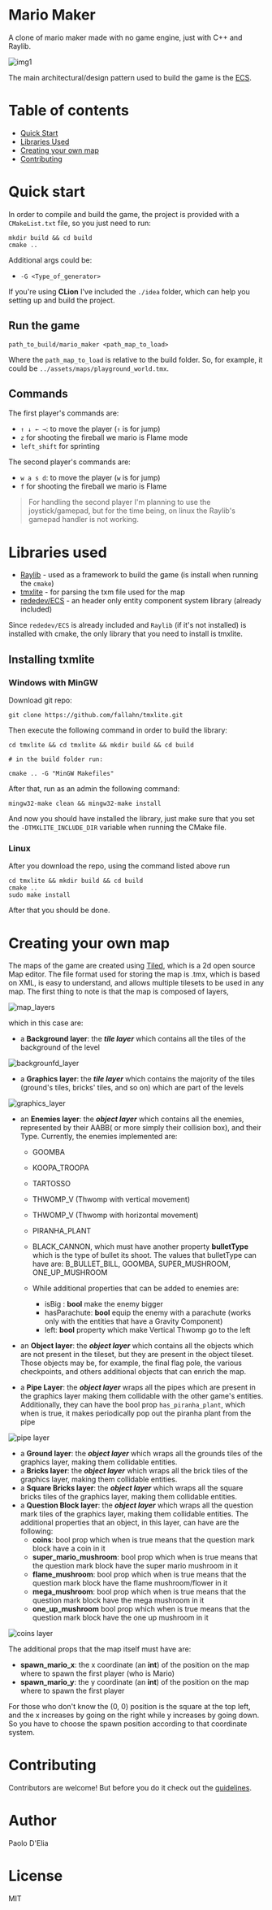 # Mario Maker

A clone of mario maker made with no game engine, just with C++ and Raylib.

![img1](assets/readme/mario-maker-preview.gif)

The main architectural/design pattern used to build the game is the [ECS](https://en.wikipedia.org/wiki/Entity_component_system).

# Table of contents

- [Quick Start](#quick-start)
- [Libraries Used](#libraries-used)  
- [Creating your own map](#creating-your-own-map)
- [Contributing](#Contributing)

# Quick start 

In order to compile and build the game, the project is provided with a `CMakeList.txt` file, so 
you just need to run:
    
    mkdir build && cd build
    cmake .. 

Additional args could be:

- `-G <Type_of_generator>`
  
If you're using **CLion** I've included the `./idea` folder, which can help you setting up and build the project.

## Run the game

    path_to_build/mario_maker <path_map_to_load>

Where the `path_map_to_load` is relative to the build folder. So, for example, it could be `../assets/maps/playground_world.tmx`.

## Commands

The first player's commands are:

  - `↑ ↓ ← →`: to move the player (`↑` is for jump)
  - `z` for shooting the fireball we mario is Flame mode
  - `left_shift` for sprinting

The second player's commands are:

- `w a s d`: to move the player (`w` is for jump)
- `f` for shooting the fireball we mario is Flame

> For handling the second player I'm planning to use the joystick/gamepad, but for the time being, on linux 
> the Raylib's gamepad handler is not working.

# Libraries used

- [Raylib](https://github.com/raysan5/raylib) -  used as a framework to build the game (is install when running the `cmake`)
- [tmxlite](https://github.com/fallahn/tmxlite) - for parsing the txm file used for the map
- [rededev/ECS](https://github.com/redxdev/ECS) - an header only entity component system library (already included)

Since `rededev/ECS` is already included and `Raylib` (if it's not installed) is 
installed with cmake, the only library that you need to install is tmxlite.

## Installing txmlite

### Windows with MinGW

Download git repo:

    git clone https://github.com/fallahn/tmxlite.git
    
Then execute the following command in order to build the library:

    cd tmxlite && cd tmxlite && mkdir build && cd build
    
    # in the build folder run:
    
    cmake .. -G "MinGW Makefiles" 
    
After that, run as an admin the following command:

    mingw32-make clean && mingw32-make install

And now you should have installed the library, just make sure that you 
set the `-DTMXLITE_INCLUDE_DIR` variable when running the CMake file.

### Linux


After you download the repo, using the command listed above run

    cd tmxlite && mkdir build && cd build
    cmake ..
    sudo make install
    
After that you should be done.

# Creating your own map

The maps of the game are created using [Tiled](https://www.mapeditor.org/),
which is a 2d open source Map editor. The file format used for storing the map is .tmx, 
which is based on XML, is easy to understand, and allows multiple tilesets to be used in any map. 
The first thing to note is that the map is composed of layers,

![map_layers](assets/readme/map_layer.png)

which in this case are:

- a **Background layer**: the ***tile layer*** which contains all the tiles of the background of the level

![backgrounfd_layer](assets/readme/background_layer.png)

- a **Graphics layer**: the ***tile layer*** which contains the majority of the tiles (ground's tiles, bricks' tiles, 
  and so on) which are part of the levels

![graphics_layer](assets/readme/graphics_layer.PNG)

- an **Enemies layer**: the ***object layer*** which contains all the enemies, represented by their AABB( or more 
  simply their collision box), and their Type. Currently, the enemies implemented are:
  - GOOMBA
  - KOOPA_TROOPA
  - TARTOSSO
  - THWOMP_V (Thwomp with vertical movement)
  - THWOMP_V (Thwomp with horizontal movement)
  - PIRANHA_PLANT
  - BLACK_CANNON, which must have another property **bulletType** which is the 
  type of bullet its shoot. The values that bulletType can have are: B_BULLET_BILL, GOOMBA, SUPER_MUSHROOM, ONE_UP_MUSHROOM
  
  - While additional properties that can be added to enemies are:
    - isBig : **bool** make the enemy bigger
    - hasParachute: **bool** equip the enemy with a parachute (works only with the entities that have a Gravity Component)
    - left: **bool** property which make Vertical Thwomp go to the left
    
- an **Object layer**: the ***object layer*** which contains all the objects which are not present in the tileset, but 
they are present in the object tileset. Those objects may be, for example, the final flag pole, the various checkpoints, and 
others additional objects that can enrich the map.
- a **Pipe Layer**: the ***object layer*** wraps all the pipes which are present in the graphics layer making them collidable 
with the other game's entities. Additionally, they can have the bool prop `has_piranha_plant`, which when is true, it makes periodically
pop out the piranha plant from the pipe

![pipe layer](assets/readme/pipes_layers.PNG)

- a **Ground layer**: the ***object layer*** which wraps all the grounds tiles of the graphics layer, making them collidable entities. 
- a **Bricks layer**: the ***object layer*** which wraps all the brick tiles of the graphics layer, making them collidable entities.
- a **Square Bricks layer**: the ***object layer*** which wraps all the square bricks tiles of the graphics layer, making them collidable entities.
- a **Question Block layer**:  the ***object layer*** which wraps all the question mark tiles of the graphics layer, making them collidable entities.
The additional properties that an object, in this layer, can have are the following:
    - **coins**: bool prop which when is true means that the question mark block have a coin in it
    - **super_mario_mushroom**: bool prop which when is true means that the question mark block have the super mario mushroom in it
    - **flame_mushroom**: bool prop which when is true means that the question mark block have the flame mushroom/flower in it
    - **mega_mushroom**: bool prop which when is true means that the question mark block have the mega mushroom in it
    - **one_up_mushroom** bool prop which when is true means that the question mark block have the one up mushroom in it
    
![coins layer](assets/readme/coins_layer.png)

The additional props that the map itself must have are:

- **spawn_mario_x**: the x coordinate (an **int**) of the position on the map where to spawn the first player (who is Mario) 
- **spawn_mario_y**: the y coordinate (an **int**) of the position on the map where to spawn the first player 

For those who don't know the (0, 0) position is the square at the top left, and the x increases by going on the right 
while y increases by going down.
So you have to choose the spawn position according to that coordinate system.

# Contributing

Contributors are welcome! But before you do it check out the [guidelines](docs/CONTRIBUTING.md).

# Author

Paolo D'Elia

# License

MIT